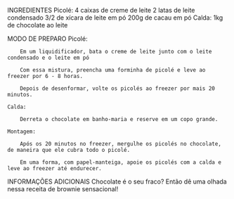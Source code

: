 INGREDIENTES
    Picolé:
        4 caixas de creme de leite
        2 latas de leite condensado
        3/2 de xícara de leite em pó
        200g de cacau em pó
    Calda:
        1kg de chocolate ao leite

MODO DE PREPARO
    Picolé:

        Em um liquidificador, bata o creme de leite junto com o leite condensado e o leite em pó

        Com essa mistura, preencha uma forminha de picolé e leve ao freezer por 6 - 8 horas.

        Depois de desenformar, volte os picolés ao freezer por mais 20 minutos.

    Calda:

        Derreta o chocolate em banho-maria e reserve em um copo grande.

    Montagem:

        Após os 20 minutos no freezer, mergulhe os picolés no chocolate, de maneira que ele cubra todo o picolé.

        Em uma forma, com papel-manteiga, apoie os picolés com a calda e leve ao freezer até endurecer.

INFORMAÇÕES ADICIONAIS
    Chocolate é o seu fraco? Então dê uma olhada nessa receita de brownie sensacional!
